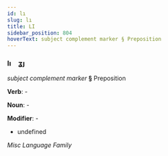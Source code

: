 ```yaml
---
id: lı
slug: lı
title: LI
sidebar_position: 804
hoverText: subject complement marker § Preposition
---
```


### lı&emsp;<span kind="abugida">ʓȷ</span>

*subject complement marker* **§** Preposition

**Verb**: -

**Noun**: -

**Modifier**: -

- undefined

*Misc Language Family*